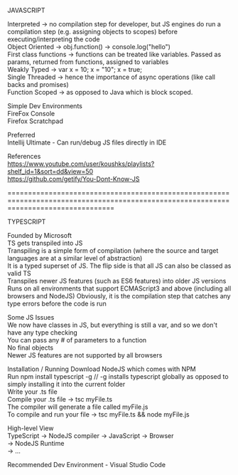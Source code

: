 JAVASCRIPT
 
Interpreted -> no compilation step for developer, but JS engines do run a compilation step (e.g. assigning objects to scopes) before executing/interpreting the code  
Object Oriented -> obj.function() -> console.log("hello")  
First class functions -> functions can be treated like variables. Passed as params, returned from functions, assigned to variables  
Weakly Typed -> var x = 10; x = "10"; x = true;  
Single Threaded -> hence the importance of async operations (like call backs and promises)  
Function Scoped -> as opposed to Java which is block scoped.  

Simple Dev Environments  
    FireFox Console  
    Firefox Scratchpad  
    
Preferred  
	Intellij Ultimate - Can run/debug JS files directly in IDE
    
References  
https://www.youtube.com/user/koushks/playlists?shelf_id=1&sort=dd&view=50  
https://github.com/getify/You-Dont-Know-JS  

======================================================================================================================================

TYPESCRIPT  

Founded by Microsoft  
TS gets transpiled into JS  
Transpiling is a simple form of compilation (where the source and target languages are at a similar level of abstraction)  
It is a typed superset of JS. The flip side is that all JS can also be classed as valid TS  
Transpiles newer JS features (such as ES6 features) into older JS versions  
Runs on all environments that support ECMAScript3 and above (including all browsers and NodeJS) 
Obviously, it is the compilation step that catches any type errors before the code is run  

Some JS Issues  
We now have classes in JS, but everything is still a var, and so we don't have any type checking  
You can pass any # of parameters to a function  
No final objects  
Newer JS features are not supported by all browsers  

Installation / Running
Download NodeJS which comes with NPM  
Run npm install typescript -g  // -g installs typescript globally as opposed to simply installing it into the current folder  
Write your .ts file  
Compile your .ts file -> tsc myFile.ts  
The compiler will generate a file called myFile.js  
To compile and run your file -> tsc myFile.ts && node myFile.js  

High-level View    
TypeScript	->	NodeJS compiler	->	JavaScript	-> Browser  
												-> NodeJS Runtime  
												-> ...  

Recommended Dev Environment - Visual Studio Code